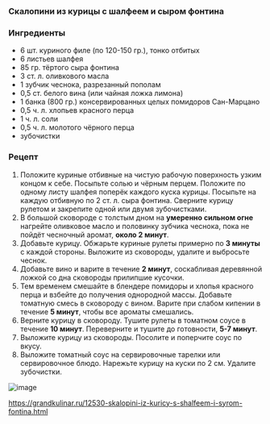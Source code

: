 ### Скалопини из курицы с шалфеем и сыром фонтина
### Ингредиенты
- 6 шт. куриного филе (по 120-150 гр.), тонко отбитых
- 6 листьев шалфея
- 85 гр. тёртого сыра фонтина
- 3 ст. л. оливкового масла
- 1 зубчик чеснока, разрезанный пополам
- 0,5 ст. белого вина (или чайная ложка лимона)
- 1 банка (800 гр.) консервированных целых помидоров Сан-Марцано
- 0,5 ч. л. хлопьев красного перца
- 1 ч. л. соли
- 0,5 ч. л. молотого чёрного перца
- зубочистки

### Рецепт
1. Положите куриные отбивные на чистую рабочую поверхность узким концом к себе. Посыпьте солью и чёрным перцем. Положите по одному листу шалфея поперёк каждого куска курицы. Посыпьте на каждую отбивную по 2 ст. л. сыра фонтина. Сверните курицу рулетом и закрепите одной или двумя зубочистками.
2. В большой сковороде с толстым дном на **умеренно сильном огне** нагрейте оливковое масло и половинку зубчика чеснока, пока не пойдёт чесночный аромат, **около 2 минут**.
3. Добавьте курицу. Обжарьте куриные рулеты примерно по **3 минуты** с каждой стороны. Выложите из сковороды, удалите и выбросьте чеснок.
4. Добавьте вино и варите в течение **2 минут**, соскабливая деревянной ложкой со дна сковороды прилипшие кусочки.
5. Тем временем смешайте в блендере помидоры и хлопья красного перца и взбейте до получения однородной массы. Добавьте томатную смесь в сковороду с вином. Варите при слабом кипении в течение **5 минут**, чтобы все ароматы смешались.
6. Верните курицу в сковороду. Тушите рулеты в томатном соусе в течение **10 минут**. Переверните и тушите до готовности, **5-7 минут**.
7. Выложите курицу из сковороды. Посолите и поперчите соус по вкусу.
8. Выложите томатный соус на сервировочные тарелки или сервировочное блюдо. Нарежьте курицу на куски по 2 см. Удалите зубочистки.

![image](https://user-images.githubusercontent.com/100151463/216564520-63707f4f-11d8-42c6-a262-2bfb239cd42e.png)

https://grandkulinar.ru/12530-skalopini-iz-kuricy-s-shalfeem-i-syrom-fontina.html
